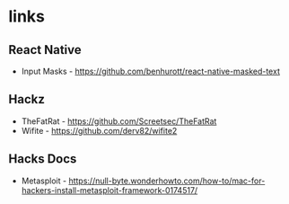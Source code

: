 # links

## React Native

- Input Masks - https://github.com/benhurott/react-native-masked-text

## Hackz

- TheFatRat - https://github.com/Screetsec/TheFatRat
- Wifite - https://github.com/derv82/wifite2

## Hacks Docs

- Metasploit - https://null-byte.wonderhowto.com/how-to/mac-for-hackers-install-metasploit-framework-0174517/
